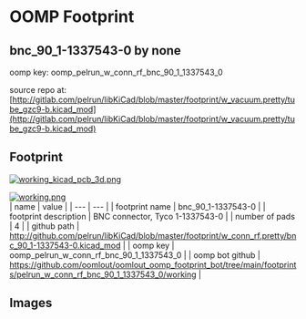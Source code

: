 # OOMP Footprint  
## bnc_90_1-1337543-0  by none  
  
oomp key: oomp_pelrun_w_conn_rf_bnc_90_1_1337543_0  
  
source repo at: [http://gitlab.com/pelrun/libKiCad/blob/master/footprint/w_vacuum.pretty/tube_gzc9-b.kicad_mod](http://gitlab.com/pelrun/libKiCad/blob/master/footprint/w_vacuum.pretty/tube_gzc9-b.kicad_mod)  
## Footprint  
  
[![working_kicad_pcb_3d.png](working_kicad_pcb_3d_600.png)](working_kicad_pcb_3d.png)  
  
[![working.png](working_600.png)](working.png)  
| name | value | 
| --- | --- | 
| footprint name | bnc_90_1-1337543-0 | 
| footprint description | BNC connector, Tyco 1-1337543-0 | 
| number of pads | 4 | 
| github path | http://github.com/pelrun/libKiCad/blob/master/footprint/w_conn_rf.pretty/bnc_90_1-1337543-0.kicad_mod | 
| oomp key | oomp_pelrun_w_conn_rf_bnc_90_1_1337543_0 | 
| oomp bot github | https://github.com/oomlout/oomlout_oomp_footprint_bot/tree/main/footprints/pelrun_w_conn_rf_bnc_90_1_1337543_0/working | 
## Images  

